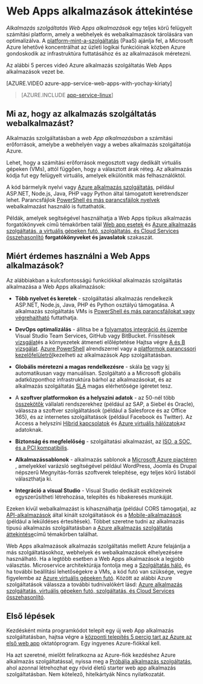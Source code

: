 <properties
    pageTitle="A Web Apps alkalmazások áttekintése |} Microsoft Azure"
    description="Megtudhatja, hogyan Azure alkalmazás szolgáltatás fejlesztése, illetve segít host webalkalmazások"
    services="app-service\web"
    documentationCenter=""
    authors="cephalin"
    manager="erikre"
    editor=""/>

<tags
    ms.service="app-service-web"
    ms.workload="web"
    ms.tgt_pltfrm="na"
    ms.devlang="na"
    ms.topic="get-started-article"
    ms.date="10/28/2016"
    ms.author="cephalin"/>

# <a name="web-apps-overview"></a>Web Apps alkalmazások áttekintése

*Alkalmazás szolgáltatás Web Apps alkalmazások* egy teljes körű felügyelt számítási platform, amely a webhelyek és webalkalmazások tárolására van optimalizálva. A [platform-mint-a-szolgáltatás](https://en.wikipedia.org/wiki/Platform_as_a_service) (PaaS) ajánlja fel, a Microsoft Azure lehetővé koncentrálhat az üzleti logikai funkcióinak közben Azure gondoskodik az infrastruktúra futtatásához és az alkalmazások méretezni.

Az alábbi 5 perces videó Azure alkalmazás szolgáltatás Web Apps alkalmazások vezet be.

[AZURE.VIDEO azure-app-service-web-apps-with-yochay-kiriaty]

>[AZURE.INCLUDE [app-service-linux](../../includes/app-service-linux.md)]

## <a name="what-is-a-web-app-in-app-service"></a>Mi az, hogy az alkalmazás szolgáltatás webalkalmazást?

Alkalmazás szolgáltatásban a *web App alkalmazásban* a számítási erőforrások, amelybe a webhelyén vagy a webes alkalmazás szolgáltatója Azure.  

Lehet, hogy a számítási erőforrások megosztott vagy dedikált virtuális gépeken (VMs), attól függően, hogy a választott árak réteg. Az alkalmazás kódja fut egy felügyelt virtuális, amelyek elkülönítik más felhasználóktól.

A kód bármelyik nyelvi vagy [Azure alkalmazás szolgáltatás](../app-service/app-service-value-prop-what-is.md), például ASP.NET, Node.js, Java, PHP vagy Python által támogatott keretrendszer lehet. Parancsfájlok [PowerShell és más parancsfájlok nyelvek](web-sites-create-web-jobs.md#acceptablefiles) webalkalmazást használó is futtathatók.

Példák, amelyek segítségével használhatja a Web Apps tipikus alkalmazás forgatókönyvek című témakörben talál [Web app esetek](https://azure.microsoft.com/documentation/scenarios/web-app/) és [Azure alkalmazás szolgáltatás, a virtuális gépeken futó, szolgáltatás, és Cloud Services összehasonlító](choose-web-site-cloud-service-vm.md#scenarios) **forgatókönyveket és javaslatok** szakaszát.

## <a name="why-use-web-apps"></a>Miért érdemes használni a Web Apps alkalmazások?

Az alábbiakban a kulcsfontosságú funkciókkal alkalmazás szolgáltatás alkalmazása a Web Apps alkalmazások:

- **Több nyelvet és keretek** - szolgáltatási alkalmazás rendelkezik ASP.NET, Node.js, Java, PHP és Python osztályú támogatása. A alkalmazás szolgáltatás VMs is [PowerShell és más parancsfájlokat vagy végrehajtható](../app-service-web/web-sites-create-web-jobs.md) futtathatja.

- **DevOps optimalizálás** - állítsa be a [folyamatos integráció és üzembe](../app-service-web/app-service-continuous-deployment.md) Visual Studio Team Services, GitHub vagy BitBucket. Frissítések [vizsgálat](../app-service-web/web-sites-staged-publishing.md)és a környezetek átmeneti előléptetése Hajtsa végre [A és B vizsgálat](../app-service-web/app-service-web-test-in-production-get-start.md). [Azure PowerShell](../powershell-install-configure.md) alrendszerrel vagy a [platformok parancssori kezelőfelületről](../xplat-cli-install.md)kezelheti az alkalmazások App szolgáltatásban.

- **Globális méretezni a magas rendelkezésre** - skála [be](../app-service-web/web-sites-scale.md) vagy [ki](../monitoring-and-diagnostics/insights-how-to-scale.md) automatikusan vagy manuálisan. Szolgáltató a a Microsoft globális adatközponthoz infrastruktúra bárhol az alkalmazásokat, és az alkalmazás szolgáltatás [SLA](https://azure.microsoft.com/support/legal/sla/app-service/) magas elérhetősége ígéretet tesz.

- A **szoftver platformokon és a helyszíni adatok** - az 50-nél több [összekötők](../connectors/apis-list.md) vállalati rendszerekhez (például az SAP, a Siebel és Oracle), válassza a szoftver szolgáltatások (például a Salesforce és az Office 365), és az internetes szolgáltatások (például Facebook és Twitter). Az Access a helyszíni [Hibrid kapcsolatok](../biztalk-services/integration-hybrid-connection-overview.md) és [Azure virtuális hálózatok](../app-service-web/web-sites-integrate-with-vnet.md)az adatoknak.

- **Biztonság és megfelelőség** - szolgáltatási alkalmazást, az [ISO, a SOC, és a PCI kompatibilis](https://www.microsoft.com/TrustCenter/).

- **Alkalmazássablonok** - alkalmazás sablonok a [Microsoft Azure piactéren](https://azure.microsoft.com/marketplace/) , amelyekkel varázsló segítségével például WordPress, Joomla és Drupal népszerű Megnyitás-forrás szoftverek telepítése, egy teljes körű listából választhatja ki.

- **Integráció a visual Studio** - Visual Studio dedikált eszközeinek egyszerűsítheti létrehozása, telepítés és hibakeresés munkáját.

Ezeken kívül webalkalmazást is kihasználhatja (például CORS támogatja), az [API-alkalmazások](../app-service-api/app-service-api-apps-why-best-platform.md) által kínált szolgáltatások és a [Mobile-alkalmazások](../app-service-mobile/app-service-mobile-value-prop.md) (például a leküldéses értesítések). Többet szeretne tudni az alkalmazás típusú alkalmazás szolgáltatásban a [Azure alkalmazás szolgáltatás áttekintése](../app-service/app-service-value-prop-what-is.md)című témakörben találhat.

Web Apps alkalmazások alkalmazás szolgáltatás mellett Azure felajánlja a más szolgáltatásokhoz, webhelyek és webalkalmazások elhelyezésére használható. Ha a legtöbb esetben a Web Apps alkalmazások a legjobb választás.  Microservice architektúrája fontolja meg a [Szolgáltatás háló](https://azure.microsoft.com/documentation/services/service-fabric), és ha további beállítási lehetőségekre a VMs, a kód futó van szüksége, vegye figyelembe az [Azure virtuális gépeken futó](https://azure.microsoft.com/documentation/services/virtual-machines/). Között az alábbi Azure szolgáltatások válassza a további tudnivalókért lásd: [Azure alkalmazás szolgáltatás, virtuális gépeken futó, szolgáltatás, és Cloud Services összehasonlító](choose-web-site-cloud-service-vm.md).

## <a name="getting-started"></a>Első lépések

Kezdésként minta programkódot telepít egy új web App alkalmazás szolgáltatásban, hajtsa végre a [központi telepítés 5 percig tart az Azure az első web app](app-service-web-get-started.md) oktatóprogram. Egy ingyenes Azure-fiókkal kell.

Ha azt szeretné, mielőtt feliratkozna az Azure-fiók kezdéshez Azure alkalmazás szolgáltatással, nyissa meg a [Próbálja alkalmazás szolgáltatás](http://go.microsoft.com/fwlink/?LinkId=523751), ahol azonnal létrehozhat egy rövid életű starter web app alkalmazás szolgáltatásban. Nem kötelező, hitelkártyák Nincs nyilatkozatát.
